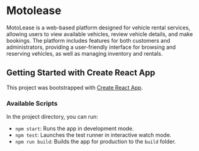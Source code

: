 # Motolease

MotoLease is a web-based platform designed for vehicle rental services, allowing users to view available vehicles, review vehicle details, and make bookings. The platform includes features for both customers and administrators, providing a user-friendly interface for browsing and reserving vehicles, as well as managing inventory and rentals.

## Getting Started with Create React App

This project was bootstrapped with [Create React App](https://github.com/facebook/create-react-app).

### Available Scripts

In the project directory, you can run:

- `npm start`: Runs the app in development mode.
- `npm test`: Launches the test runner in interactive watch mode.
- `npm run build`: Builds the app for production to the `build` folder.
